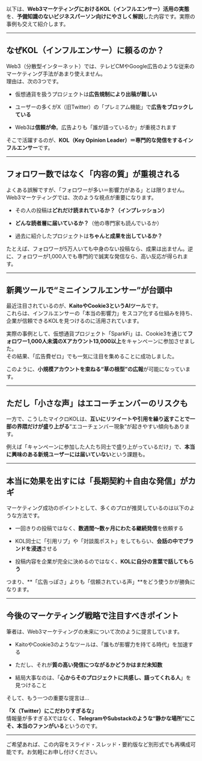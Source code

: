以下は、**Web3マーケティングにおけるKOL（インフルエンサー）活用の実態**を、**予備知識のないビジネスパーソン向けにやさしく解説**した内容です。実際の事例も交えて紹介します。

---

## なぜKOL（インフルエンサー）に頼るのか？

Web3（分散型インターネット）では、テレビCMやGoogle広告のような従来のマーケティング手法があまり使えません。  
理由は、次の3つです。

- 仮想通貨を扱うプロジェクトは**広告規制により出稿が難しい**
    
- ユーザーの多くがX（旧Twitter）の「プレミアム機能」で**広告をブロックしている**
    
- Web3は**信頼が命**。広告よりも「誰が語っているか」が重視されます
    

そこで活躍するのが、**KOL（Key Opinion Leader）＝専門的な発信をするインフルエンサー**です。

---

## フォロワー数ではなく「内容の質」が重視される

よくある誤解ですが、「フォロワーが多い＝影響力がある」とは限りません。  
Web3マーケティングでは、次のような視点が重要になります。

- その人の投稿は**どれだけ読まれているか？（インプレッション）**
    
- **どんな読者層に届いているか？**（他の専門家も読んでいるか）
    
- 過去に紹介したプロジェクトは**ちゃんと成果を出しているか？**
    

たとえば、フォロワーが5万人いても中身のない投稿なら、成果は出ません。逆に、フォロワーが1,000人でも専門的で誠実な発信なら、高い反応が得られます。

---

## 新興ツールで“ミニインフルエンサー”が台頭中

最近注目されているのが、**KaitoやCookie3というAIツール**です。  
これらは、インフルエンサーの「本当の影響力」をスコア化する仕組みを持ち、企業が信頼できるKOLを見つけるのに活用されています。

実際の事例として、仮想通貨プロジェクト「SparkFi」は、Cookie3を通じて**フォロワー1,000人未満のXアカウント13,000以上**をキャンペーンに参加させました。  
その結果、「広告費ゼロ」でも一気に注目を集めることに成功しました。

このように、**小規模アカウントを束ねる“草の根型”の広報**が可能になっています。

---

## ただし「小さな声」はエコーチェンバーのリスクも

一方で、こうしたマイクロKOLは、**互いにリツイートや引用を繰り返すことで一部の界隈だけが盛り上がる**“エコーチェンバー現象”が起きやすい傾向もあります。

例えば「キャンペーンに参加した人たち同士で盛り上がっているだけ」で、**本当に興味のある新規ユーザーには届いていない**という課題も。

---

## 本当に効果を出すには「長期契約＋自由な発信」がカギ

マーケティング成功のポイントとして、多くのプロが推奨しているのは以下のような方法です。

- 一回きりの投稿ではなく、**数週間〜数ヶ月にわたる継続発信**を依頼する
    
- KOL同士に「引用リプ」や「対談風ポスト」をしてもらい、**会話の中でブランドを浸透**させる
    
- 投稿内容を企業が完全に決めるのではなく、**KOLに自分の言葉で話してもらう**
    

つまり、**「広告っぽさ」よりも「信頼されている声」**をどう使うかが勝負になります。

---

## 今後のマーケティング戦略で注目すべきポイント

筆者は、Web3マーケティングの未来について次のように提言しています。

- KaitoやCookie3のようなツールは、「誰もが影響力を持てる時代」を加速する
    
- ただし、それが**質の高い発信につながるかどうかはまだ未知数**
    
- 結局大事なのは、「**心からそのプロジェクトに共感し、語ってくれる人**」を見つけること
    

そして、もう一つの重要な提言は…

**「X（Twitter）にこだわりすぎるな」**  
情報量が多すぎるXではなく、**TelegramやSubstackのような“静かな場所”にこそ、本当のファンがいる**というのです。

---

ご希望あれば、この内容をスライド・スレッド・要約版など別形式でも再構成可能です。お気軽にお申し付けください。